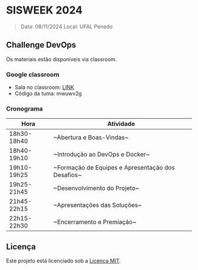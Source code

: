 # SISWEEK 2024

> Data: 08/11/2024
> Local: UFAL Penedo

## Challenge DevOps

Os materiais estão disponíveis via classroom.

### Google classroom

- Sala no classroom: [LINK](https://classroom.google.com/c/NzI5MTg1MzA3NzYw?cjc=mwuwv2g) <br/>
- Código da tuma: mwuwv2g

### Cronograma

|Hora|Atividade|
|-|-|
|18h30-18h40|~Abertura e Boas-Vindas~|
|18h40-19h10|~Introdução ao DevOps e Docker~|
|19h10-19h25|~Formação de Equipes e Apresentação dos Desafios~|
|19h25-21h45|~Desenvolvimento do Projeto~|
|21h45-22h15|~Apresentações das Soluções~|
|22h15-22h30|~Encerramento e Premiação~|

## Licença

Este projeto está licenciado sob a [Licença MIT](LICENSE).
